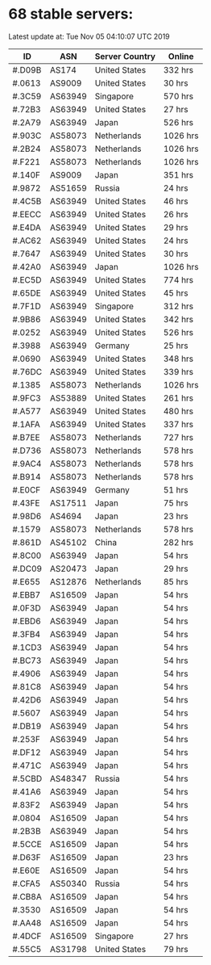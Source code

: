 # 68 stable servers:

Latest update at: Tue Nov 05 04:10:07 UTC 2019

| ID | ASN | Server Country | Online |
| -- | --- | -------------- | ------ |
| #.D09B | AS174 | United States | 332 hrs |
| #.0613 | AS9009 | United States | 30 hrs |
| #.3C59 | AS63949 | Singapore | 570 hrs |
| #.72B3 | AS63949 | United States | 27 hrs |
| #.2A79 | AS63949 | Japan | 526 hrs |
| #.903C | AS58073 | Netherlands | 1026 hrs |
| #.2B24 | AS58073 | Netherlands | 1026 hrs |
| #.F221 | AS58073 | Netherlands | 1026 hrs |
| #.140F | AS9009 | Japan | 351 hrs |
| #.9872 | AS51659 | Russia | 24 hrs |
| #.4C5B | AS63949 | United States | 46 hrs |
| #.EECC | AS63949 | United States | 26 hrs |
| #.E4DA | AS63949 | United States | 29 hrs |
| #.AC62 | AS63949 | United States | 24 hrs |
| #.7647 | AS63949 | United States | 30 hrs |
| #.42A0 | AS63949 | Japan | 1026 hrs |
| #.EC5D | AS63949 | United States | 774 hrs |
| #.65DE | AS63949 | United States | 45 hrs |
| #.7F1D | AS63949 | Singapore | 312 hrs |
| #.9B86 | AS63949 | United States | 342 hrs |
| #.0252 | AS63949 | United States | 526 hrs |
| #.3988 | AS63949 | Germany | 25 hrs |
| #.0690 | AS63949 | United States | 348 hrs |
| #.76DC | AS63949 | United States | 339 hrs |
| #.1385 | AS58073 | Netherlands | 1026 hrs |
| #.9FC3 | AS53889 | United States | 261 hrs |
| #.A577 | AS63949 | United States | 480 hrs |
| #.1AFA | AS63949 | United States | 337 hrs |
| #.B7EE | AS58073 | Netherlands | 727 hrs |
| #.D736 | AS58073 | Netherlands | 578 hrs |
| #.9AC4 | AS58073 | Netherlands | 578 hrs |
| #.B914 | AS58073 | Netherlands | 578 hrs |
| #.E0CF | AS63949 | Germany | 51 hrs |
| #.43FE | AS17511 | Japan | 75 hrs |
| #.98D6 | AS4694 | Japan | 23 hrs |
| #.1579 | AS58073 | Netherlands | 578 hrs |
| #.861D | AS45102 | China | 282 hrs |
| #.8C00 | AS63949 | Japan | 54 hrs |
| #.DC09 | AS20473 | Japan | 29 hrs |
| #.E655 | AS12876 | Netherlands | 85 hrs |
| #.EBB7 | AS16509 | Japan | 54 hrs |
| #.0F3D | AS63949 | Japan | 54 hrs |
| #.EBD6 | AS63949 | Japan | 54 hrs |
| #.3FB4 | AS63949 | Japan | 54 hrs |
| #.1CD3 | AS63949 | Japan | 54 hrs |
| #.BC73 | AS63949 | Japan | 54 hrs |
| #.4906 | AS63949 | Japan | 54 hrs |
| #.81C8 | AS63949 | Japan | 54 hrs |
| #.42D6 | AS63949 | Japan | 54 hrs |
| #.5607 | AS63949 | Japan | 54 hrs |
| #.DB19 | AS63949 | Japan | 54 hrs |
| #.253F | AS63949 | Japan | 54 hrs |
| #.DF12 | AS63949 | Japan | 54 hrs |
| #.471C | AS63949 | Japan | 54 hrs |
| #.5CBD | AS48347 | Russia | 54 hrs |
| #.41A6 | AS63949 | Japan | 54 hrs |
| #.83F2 | AS63949 | Japan | 54 hrs |
| #.0804 | AS16509 | Japan | 54 hrs |
| #.2B3B | AS63949 | Japan | 54 hrs |
| #.5CCE | AS16509 | Japan | 54 hrs |
| #.D63F | AS16509 | Japan | 23 hrs |
| #.E60E | AS16509 | Japan | 54 hrs |
| #.CFA5 | AS50340 | Russia | 54 hrs |
| #.CB8A | AS16509 | Japan | 54 hrs |
| #.3530 | AS16509 | Japan | 54 hrs |
| #.AA48 | AS16509 | Japan | 54 hrs |
| #.4DCF | AS16509 | Singapore | 27 hrs |
| #.55C5 | AS31798 | United States | 79 hrs |

